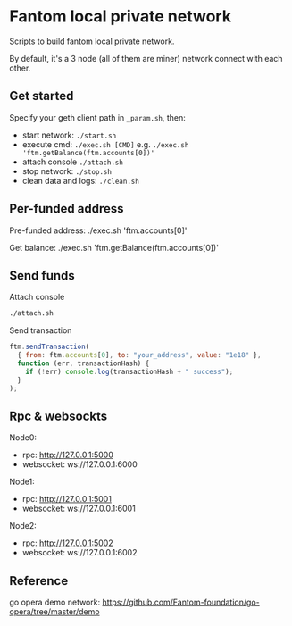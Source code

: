 # Fantom local private network

Scripts to build fantom local private network.

By default, it's a 3 node (all of them are miner) network connect with each other.

## Get started

Specify your geth client path in `_param.sh`, then:

- start network: `./start.sh`
- execute cmd: `./exec.sh [CMD]` e.g. `./exec.sh 'ftm.getBalance(ftm.accounts[0])'`
- attach console `./attach.sh`
- stop network: `./stop.sh`
- clean data and logs: `./clean.sh`

## Per-funded address

Pre-funded address: ./exec.sh 'ftm.accounts[0]'

Get balance: ./exec.sh 'ftm.getBalance(ftm.accounts[0])'

## Send funds

Attach console

```bash
./attach.sh
```

Send transaction

```js
ftm.sendTransaction(
  { from: ftm.accounts[0], to: "your_address", value: "1e18" },
  function (err, transactionHash) {
    if (!err) console.log(transactionHash + " success");
  }
);
```

## Rpc & websockts

Node0:

- rpc: http://127.0.0.1:5000
- websocket: ws://127.0.0.1:6000

Node1:

- rpc: http://127.0.0.1:5001
- websocket: ws://127.0.0.1:6001

Node2:

- rpc: http://127.0.0.1:5002
- websocket: ws://127.0.0.1:6002

## Reference

go opera demo network: https://github.com/Fantom-foundation/go-opera/tree/master/demo
